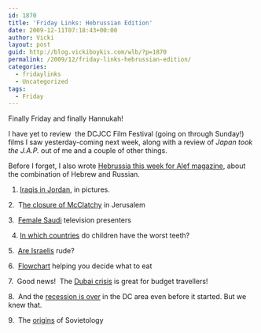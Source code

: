```yaml
---
id: 1870
title: 'Friday Links: Hebrussian Edition'
date: 2009-12-11T07:18:43+00:00
author: Vicki
layout: post
guid: http://blog.vickiboykis.com/wlb/?p=1870
permalink: /2009/12/friday-links-hebrussian-edition/
categories:
  - fridaylinks
  - Uncategorized
tags:
  - Friday
---
```

Finally Friday and finally Hannukah!

I have yet to review  the DCJCC Film Festival (going on through Sunday!) films I saw yesterday-coming next week, along with a review of _Japan took the J.A.P._ out of me and a couple of other things.

Before I forget, I also wrote [Hebrussia this week for Alef magazine](http://www.alefnext.com/tonguetied/hebrussia/), about the combination of Hebrew and Russian.

1. [Iraqis in Jordan](http://news.bbc.co.uk/2/hi/in_pictures/8395828.stm), in pictures.
  
2.  T[he closure of McClatchy](http://blogs.mcclatchydc.com/jerusalem/2009/12/a-few-weeks-ago-i-ran-into-danny-seaman-the-head-of-israels-government-press-office-who-has-awell-cultivated-disdain-for.html) in Jerusalem
  
3.  [Female Saudi](http://news.bbc.co.uk/2/hi/middle_east/8368242.stm) television presenters
  
4. [In which countries](http://www.economist.com/daily/chartgallery/displaystory.cfm?story_id=15060097&fsrc=rss) do children have the worst teeth?
  
5.  [Are Israelis](http://howtobeisraeli.blogspot.com/2009/11/are-israelis-rude.html) rude?
  
6.  [Flowchart](http://flowingdata.com/2009/12/11/flowchart-helps-you-decide-what-cereal-to-eat/) helping you decide what to eat
  
7.  Good news!  The [Dubai crisis](http://www.gadling.com/2009/12/10/crisis-in-dubai-creating-fantastic-bargains-for-travelers/?utm_source=feedburner&utm_medium=feed&utm_campaign=Feed%3A+weblogsinc%2Fgadling+(Gadling)&utm_content=Google+Reader) is great for budget travellers!
  
8.  And the [recession is over](http://dcist.com/2009/12/recession_already_over_in_dc_area.php) in the DC area even before it started. But we knew that.
  
9.  The [origins](http://www.robertamsterdam.com/2009/12/the_origins_of_sovietology.htm) of Sovietology
